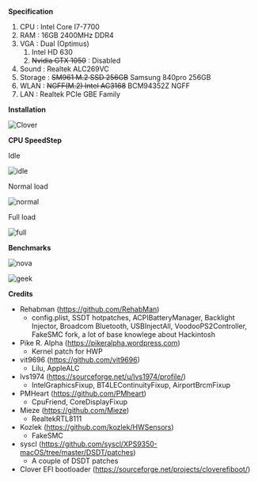 **Specification**
1. CPU : Intel Core I7-7700
2. RAM : 16GB 2400MHz DDR4
3. VGA : Dual (Optimus)
   1. Intel HD 630
   2. ~~Nvidia GTX 1050~~ : Disabled
4. Sound : Realtek ALC269VC
5. Storage : ~~SM961 M.2 SSD 256GB~~ Samsung 840pro 256GB
6. WLAN : ~~NGFF(M.2) Intel AC3168~~ BCM94352Z NGFF
7. LAN : Realtek PCIe GBE Family


**Installation**

![Clover](images/[Pic]_Clover_Installation.png)



**CPU SpeedStep**

Idle

![idle](images/[pic]_MBP143_idle.png)


Normal load

![normal](images/[pic]_MBP143_normal_load.png)


Full load

![full](images/[pic]_MBP143_full_load.png)



**Benchmarks**

![nova](images/[pic]_MBP143_nova.png)

![geek](images/[pic]_MBP143_geek.png)




**Credits**
- Rehabman (https://github.com/RehabMan)
  - config.plist, SSDT hotpatches, ACPIBatteryManager, Backlight Injector, Broadcom Bluetooth, USBInjectAll, VoodooPS2Controller, FakeSMC fork, a lot of base knowlege about Hackintosh
- Pike R. Alpha (https://pikeralpha.wordpress.com)
  - Kernel patch for HWP
- vit9696 (https://github.com/vit9696)
  - Lilu, AppleALC
- lvs1974 (https://sourceforge.net/u/lvs1974/profile/)
  - IntelGraphicsFixup, BT4LEContinuityFixup, AirportBrcmFixup
- PMHeart (https://github.com/PMheart)
  - CpuFriend, CoreDisplayFixup
- Mieze (https://github.com/Mieze)
  - RealtekRTL8111
- Kozlek (https://github.com/kozlek/HWSensors)
  - FakeSMC
- syscl (https://github.com/syscl/XPS9350-macOS/tree/master/DSDT/patches)
  - A couple of DSDT patches
- Clover EFI bootloader (https://sourceforge.net/projects/cloverefiboot/)
